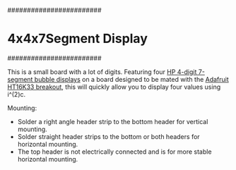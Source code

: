########################
# 4x4x7Segment Display #
########################

This is a small board with a lot of digits. Featuring four [HP  4-digit 7-segment  bubble displays][1] on a board designed to be mated with the [Adafruit HT16K33 breakout][2], this will quickly allow you to display four values using i^(2)c.

Mounting:

* Solder a right angle header strip to the bottom header for vertical mounting.
* Solder straight header strips to the bottom or both headers for horizontal mounting.
* The top header is not electrically connected and is for more stable horizontal mounting.

[1]: https://www.sparkfun.com/products/12710 "SparkFun product page."
[2]: https://www.adafruit.com/product/1427 "Adafruit product page."
